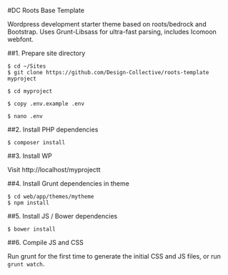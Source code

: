 #DC Roots Base Template

Wordpress development starter theme based on roots/bedrock and Bootstrap. Uses Grunt-Libsass for ultra-fast parsing, includes Icomoon webfont.
 
##1. Prepare site directory

```
$ cd ~/Sites
$ git clone https://github.com/Design-Collective/roots-template myproject

$ cd myproject

$ copy .env.example .env

$ nano .env
```

##2. Install PHP dependencies

```
$ composer install
```

##3. Install WP

Visit http://localhost/myprojectt

##4. Install Grunt dependencies in theme

```
$ cd web/app/themes/mytheme
$ npm install
```

##5. Install JS / Bower dependencies

```
$ bower install
```

##6. Compile JS and CSS

Run grunt for the first time to generate the initial CSS and JS files, or run ```grunt watch```.